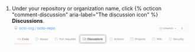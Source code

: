 1. Under your repository or organization name, click {% octicon "comment-discussion" aria-label="The discussion icon" %} **Discussions**.
  !["Discussions" tab for a repository](/assets/images/help/discussions/repository-discussions-tab.png)
